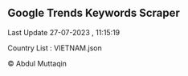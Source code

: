 

## Google Trends Keywords Scraper 
 
Last Update 27-07-2023 , 11:15:19

Country List :
VIETNAM.json



© Abdul Muttaqin 
